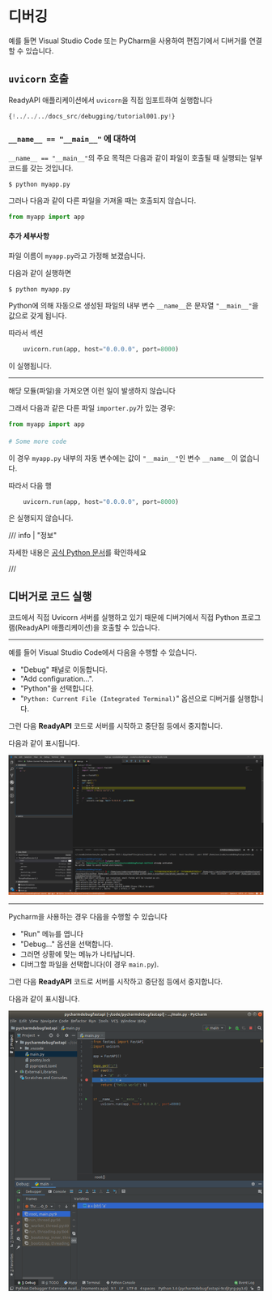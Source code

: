 # 디버깅

예를 들면 Visual Studio Code 또는 PyCharm을 사용하여 편집기에서 디버거를 연결할 수 있습니다.

## `uvicorn` 호출

ReadyAPI 애플리케이션에서 `uvicorn`을 직접 임포트하여 실행합니다

```Python hl_lines="1  15"
{!../../../docs_src/debugging/tutorial001.py!}
```

### `__name__ == "__main__"` 에 대하여

`__name__ == "__main__"`의 주요 목적은 다음과 같이 파일이 호출될 때 실행되는 일부 코드를 갖는 것입니다.

<div class="termy">

```console
$ python myapp.py
```

</div>

그러나 다음과 같이 다른 파일을 가져올 때는 호출되지 않습니다.

```Python
from myapp import app
```

#### 추가 세부사항

파일 이름이 `myapp.py`라고 가정해 보겠습니다.

다음과 같이 실행하면

<div class="termy">

```console
$ python myapp.py
```

</div>

Python에 의해 자동으로 생성된 파일의 내부 변수 `__name__`은 문자열 `"__main__"`을 값으로 갖게 됩니다.

따라서 섹션

```Python
    uvicorn.run(app, host="0.0.0.0", port=8000)
```

이 실행됩니다.

---

해당 모듈(파일)을 가져오면 이런 일이 발생하지 않습니다

그래서 다음과 같은 다른 파일 `importer.py`가 있는 경우:

```Python
from myapp import app

# Some more code
```

이 경우 `myapp.py` 내부의 자동 변수에는 값이 `"__main__"`인 변수 `__name__`이 없습니다.

따라서 다음 행

```Python
    uvicorn.run(app, host="0.0.0.0", port=8000)
```

은 실행되지 않습니다.

/// info | "정보"

자세한 내용은 <a href="https://docs.python.org/3/library/__main__.html" class="external-link" target="_blank">공식 Python 문서</a>를 확인하세요

///

## 디버거로 코드 실행

코드에서 직접 Uvicorn 서버를 실행하고 있기 때문에 디버거에서 직접 Python 프로그램(ReadyAPI 애플리케이션)을 호출할 수 있습니다.

---

예를 들어 Visual Studio Code에서 다음을 수행할 수 있습니다.

* "Debug" 패널로 이동합니다.
* "Add configuration...".
* "Python"을 선택합니다.
* "`Python: Current File (Integrated Terminal)`" 옵션으로 디버거를 실행합니다.

그런 다음 **ReadyAPI** 코드로 서버를 시작하고 중단점 등에서 중지합니다.

다음과 같이 표시됩니다.

<img src="/img/tutorial/debugging/image01.png">

---

Pycharm을 사용하는 경우 다음을 수행할 수 있습니다

* "Run" 메뉴를 엽니다
* "Debug..." 옵션을 선택합니다.
* 그러면 상황에 맞는 메뉴가 나타납니다.
* 디버그할 파일을 선택합니다(이 경우 `main.py`).

그런 다음 **ReadyAPI** 코드로 서버를 시작하고 중단점 등에서 중지합니다.

다음과 같이 표시됩니다.

<img src="/img/tutorial/debugging/image02.png">
